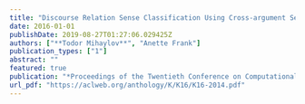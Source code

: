 ```yaml
---
title: "Discourse Relation Sense Classification Using Cross-argument Semantic Similarity Based on Word Embeddings"
date: 2016-01-01
publishDate: 2019-08-27T01:27:06.029425Z
authors: ["**Todor Mihaylov**", "Anette Frank"]
publication_types: ["1"]
abstract: ""
featured: true
publication: "*Proceedings of the Twentieth Conference on Computational Natural Language Learning - Shared Task*"
url_pdf: "https://aclweb.org/anthology/K/K16/K16-2014.pdf"
---
```



